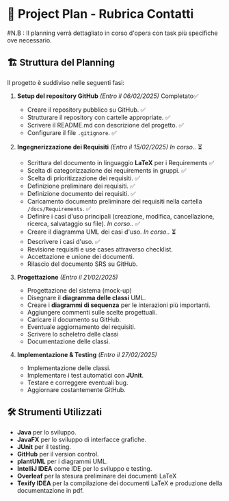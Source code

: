 # 📅 Project Plan - Rubrica Contatti
#N.B : Il planning verrà dettagliato in corso d'opera con task più specifiche ove necessario.

## 🏗️ Struttura del Planning
Il progetto è suddiviso nelle seguenti fasi:

1. **Setup del repository GitHub** *(Entro il 06/02/2025)* Completato✅
   - Creare il repository pubblico su GitHub. ✅
   - Strutturare il repository con cartelle appropriate. ✅
   - Scrivere il README.md con descrizione del progetto. ✅
   - Configurare il file `.gitignore`. ✅

2. **Ingegnerizzazione dei Requisiti** *(Entro il 15/02/2025)* _In corso.._ ⏳
   - Scrittura del documento in linguaggio **LaTeX** per i Requirements ✅
   - Scelta di categorizzazione dei requirements in gruppi. ✅
   - Scelta di prioritizzazione dei requisiti. ✅
   - Definizione preliminare dei requisiti. ✅
   - Definizione documento dei requisiti. ✅
   - Caricamento documento preliminare dei requisiti nella cartella `/docs/Requirements`. ✅
   - Definire i casi d'uso principali (creazione, modifica, cancellazione, ricerca, salvataggio su file). _In corso.._ ✅
   - Creare il diagramma UML dei casi d'uso. _In corso.._ ⏳
   - Descrivere i casi d'uso. ✅ 
   - Revisione requisiti e use cases attraverso checklist.
   - Accettazione e unione dei documenti.
   - Rilascio del documento SRS su GitHub.

3. **Progettazione** *(Entro il 21/02/2025)*
   - Progettazione del sistema (mock-up)
   - Disegnare il **diagramma delle classi** UML.
   - Creare i **diagrammi di sequenza** per le interazioni più importanti.
   - Aggiungere commenti sulle scelte progettuali.
   - Caricare il documento su GitHub.
   - Eventuale aggiornamento dei requisiti.
   - Scrivere lo scheletro delle classi
   - Documentazione delle classi.

5. **Implementazione & Testing** *(Entro il 27/02/2025)*
   - Implementazione delle classi.
   - Implementare i test automatici con **JUnit**.
   - Testare e correggere eventuali bug.
   - Aggiornare costantemente GitHub.

## 🛠️ Strumenti Utilizzati
- **Java** per lo sviluppo.
- **JavaFX** per lo sviluppo di interfacce grafiche.
- **JUnit** per il testing.
- **GitHub** per il version control.
- **plantUML** per i diagrammi UML.
- **IntelliJ IDEA** come IDE per lo sviluppo e testing.
- **Overleaf** per la stesura preliminare dei documenti LaTeX
- **Texify IDEA** per la compilazione dei documenti LaTeX e produzione della documentazione in pdf.

